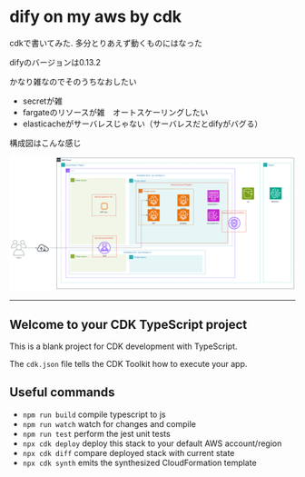 # dify on my aws by cdk

cdkで書いてみた. 多分とりあえず動くものにはなった

difyのバージョンは0.13.2

かなり雑なのでそのうちなおしたい
- secretが雑
- fargateのリソースが雑　オートスケーリングしたい
- elasticacheがサーバレスじゃない（サーバレスだとdifyがバグる）

構成図はこんな感じ

![](./memo/kousei.svg)

---

## Welcome to your CDK TypeScript project

This is a blank project for CDK development with TypeScript.

The `cdk.json` file tells the CDK Toolkit how to execute your app.

## Useful commands

* `npm run build`   compile typescript to js
* `npm run watch`   watch for changes and compile
* `npm run test`    perform the jest unit tests
* `npx cdk deploy`  deploy this stack to your default AWS account/region
* `npx cdk diff`    compare deployed stack with current state
* `npx cdk synth`   emits the synthesized CloudFormation template
